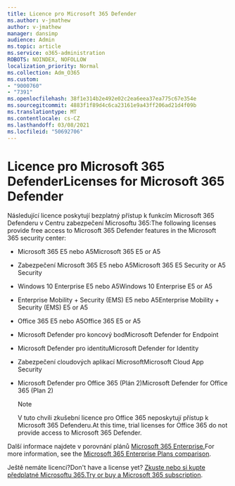 ```yaml
---
title: Licence pro Microsoft 365 Defender
ms.author: v-jmathew
author: v-jmathew
manager: dansimp
audience: Admin
ms.topic: article
ms.service: o365-administration
ROBOTS: NOINDEX, NOFOLLOW
localization_priority: Normal
ms.collection: Adm_O365
ms.custom:
- "9000760"
- "7391"
ms.openlocfilehash: 38f1e314b2e492e02c2ea6eea37ea775c67e354e
ms.sourcegitcommit: 4883f1f89d4c6ca23161e9a43ff206ad21d4f09b
ms.translationtype: MT
ms.contentlocale: cs-CZ
ms.lasthandoff: 03/08/2021
ms.locfileid: "50692706"
---
```

# <a name="licenses-for-microsoft-365-defender"></a><span data-ttu-id="a2287-102">Licence pro Microsoft 365 Defender</span><span class="sxs-lookup"><span data-stu-id="a2287-102">Licenses for Microsoft 365 Defender</span></span>

<span data-ttu-id="a2287-103">Následující licence poskytují bezplatný přístup k funkcím Microsoft 365 Defenderu v Centru zabezpečení Microsoftu 365:</span><span class="sxs-lookup"><span data-stu-id="a2287-103">The following licenses provide free access to Microsoft 365 Defender features in the Microsoft 365 security center:</span></span>

- <span data-ttu-id="a2287-104">Microsoft 365 E5 nebo A5</span><span class="sxs-lookup"><span data-stu-id="a2287-104">Microsoft 365 E5 or A5</span></span>
- <span data-ttu-id="a2287-105">Zabezpečení Microsoft 365 E5 nebo A5</span><span class="sxs-lookup"><span data-stu-id="a2287-105">Microsoft 365 E5 Security or A5 Security</span></span>
- <span data-ttu-id="a2287-106">Windows 10 Enterprise E5 nebo A5</span><span class="sxs-lookup"><span data-stu-id="a2287-106">Windows 10 Enterprise E5 or A5</span></span>
- <span data-ttu-id="a2287-107">Enterprise Mobility + Security (EMS) E5 nebo A5</span><span class="sxs-lookup"><span data-stu-id="a2287-107">Enterprise Mobility + Security (EMS) E5 or A5</span></span>
- <span data-ttu-id="a2287-108">Office 365 E5 nebo A5</span><span class="sxs-lookup"><span data-stu-id="a2287-108">Office 365 E5 or A5</span></span>
- <span data-ttu-id="a2287-109">Microsoft Defender pro koncový bod</span><span class="sxs-lookup"><span data-stu-id="a2287-109">Microsoft Defender for Endpoint</span></span>
- <span data-ttu-id="a2287-110">Microsoft Defender pro identitu</span><span class="sxs-lookup"><span data-stu-id="a2287-110">Microsoft Defender for Identity</span></span>
- <span data-ttu-id="a2287-111">Zabezpečení cloudových aplikací Microsoft</span><span class="sxs-lookup"><span data-stu-id="a2287-111">Microsoft Cloud App Security</span></span>
- <span data-ttu-id="a2287-112">Microsoft Defender pro Office 365 (Plán 2)</span><span class="sxs-lookup"><span data-stu-id="a2287-112">Microsoft Defender for Office 365 (Plan 2)</span></span>

    > [!NOTE]
    > <span data-ttu-id="a2287-113">V tuto chvíli zkušební licence pro Office 365 neposkytují přístup k Microsoft 365 Defenderu.</span><span class="sxs-lookup"><span data-stu-id="a2287-113">At this time, trial licenses for Office 365 do not provide access to Microsoft 365 Defender.</span></span>

<span data-ttu-id="a2287-114">Další informace najdete v porovnání plánů [Microsoft 365 Enterprise.](https://go.microsoft.com/fwlink/?linkid=2143458)</span><span class="sxs-lookup"><span data-stu-id="a2287-114">For more information, see the [Microsoft 365 Enterprise Plans comparison](https://go.microsoft.com/fwlink/?linkid=2143458).</span></span>

<span data-ttu-id="a2287-115">Ještě nemáte licenci?</span><span class="sxs-lookup"><span data-stu-id="a2287-115">Don't have a license yet?</span></span> <span data-ttu-id="a2287-116">[Zkuste nebo si kupte předplatné Microsoftu 365.](https://go.microsoft.com/fwlink/?linkid=2143625)</span><span class="sxs-lookup"><span data-stu-id="a2287-116">[Try or buy a Microsoft 365 subscription](https://go.microsoft.com/fwlink/?linkid=2143625).</span></span>

